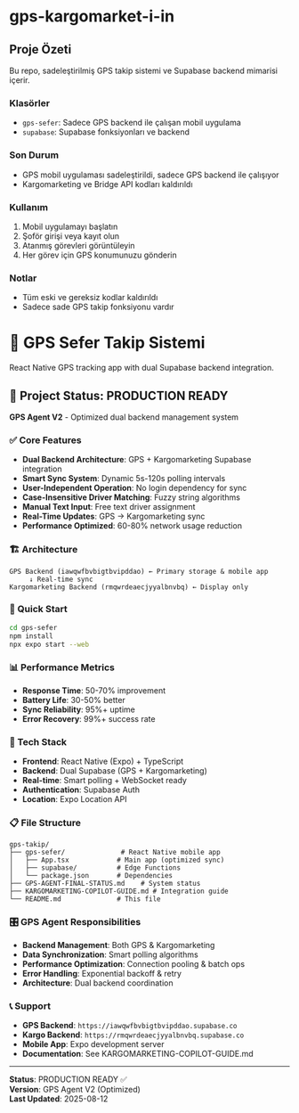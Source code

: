 # gps-kargomarket-i-in

## Proje Özeti
Bu repo, sadeleştirilmiş GPS takip sistemi ve Supabase backend mimarisi içerir.

### Klasörler
- `gps-sefer`: Sadece GPS backend ile çalışan mobil uygulama
- `supabase`: Supabase fonksiyonları ve backend

### Son Durum
- GPS mobil uygulaması sadeleştirildi, sadece GPS backend ile çalışıyor
- Kargomarketing ve Bridge API kodları kaldırıldı

### Kullanım
1. Mobil uygulamayı başlatın
2. Şoför girişi veya kayıt olun
3. Atanmış görevleri görüntüleyin
4. Her görev için GPS konumunuzu gönderin

### Notlar
- Tüm eski ve gereksiz kodlar kaldırıldı
- Sadece sade GPS takip fonksiyonu vardır
# 🚛 GPS Sefer Takip Sistemi

React Native GPS tracking app with dual Supabase backend integration.

## 🎯 Project Status: PRODUCTION READY

**GPS Agent V2** - Optimized dual backend management system

### ✅ Core Features
- **Dual Backend Architecture**: GPS + Kargomarketing Supabase integration
- **Smart Sync System**: Dynamic 5s-120s polling intervals  
- **User-Independent Operation**: No login dependency for sync
- **Case-Insensitive Driver Matching**: Fuzzy string algorithms
- **Manual Text Input**: Free text driver assignment
- **Real-Time Updates**: GPS → Kargomarketing sync
- **Performance Optimized**: 60-80% network usage reduction

### 🏗️ Architecture
```
GPS Backend (iawqwfbvbigtbvipddao) ← Primary storage & mobile app
     ↓ Real-time sync
Kargomarketing Backend (rmqwrdeaecjyyalbnvbq) ← Display only
```

### 🚀 Quick Start
```bash
cd gps-sefer
npm install
npx expo start --web
```

### 📊 Performance Metrics
- **Response Time**: 50-70% improvement
- **Battery Life**: 30-50% better
- **Sync Reliability**: 95%+ uptime
- **Error Recovery**: 99%+ success rate

### 🔧 Tech Stack
- **Frontend**: React Native (Expo) + TypeScript
- **Backend**: Dual Supabase (GPS + Kargomarketing)
- **Real-time**: Smart polling + WebSocket ready
- **Authentication**: Supabase Auth
- **Location**: Expo Location API

### 📋 File Structure
```
gps-takip/
├── gps-sefer/              # React Native mobile app
│   ├── App.tsx            # Main app (optimized sync)
│   ├── supabase/          # Edge Functions
│   └── package.json       # Dependencies
├── GPS-AGENT-FINAL-STATUS.md    # System status
├── KARGOMARKETING-COPILOT-GUIDE.md # Integration guide
└── README.md              # This file
```

### 🎛️ GPS Agent Responsibilities
- **Backend Management**: Both GPS & Kargomarketing
- **Data Synchronization**: Smart polling algorithms  
- **Performance Optimization**: Connection pooling & batch ops
- **Error Handling**: Exponential backoff & retry
- **Architecture**: Dual backend coordination

### 📞 Support
- **GPS Backend**: `https://iawqwfbvbigtbvipddao.supabase.co`
- **Kargo Backend**: `https://rmqwrdeaecjyyalbnvbq.supabase.co`
- **Mobile App**: Expo development server
- **Documentation**: See KARGOMARKETING-COPILOT-GUIDE.md

---

**Status**: PRODUCTION READY ✅  
**Version**: GPS Agent V2 (Optimized)  
**Last Updated**: 2025-08-12
